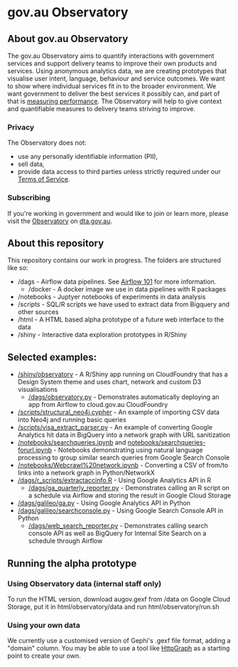 # gov.au Observatory

## About gov.au Observatory
The gov.au Observatory aims to quantify interactions with government services and support delivery teams to improve their own products and services. 
Using anonymous analytics data, we are creating prototypes that visualise user intent, language, behaviour and service outcomes. We want to show where individual services fit in to the broader environment.
We want government to deliver the best services it possibly can, and part of that is [measuring performance](https://www.dta.gov.au/help-and-advice/digital-service-standard/digital-service-standard-criteria/11-measure-performance). The Observatory will help to give context and quantifiable measures to delivery teams striving to improve.

### Privacy
The Observatory does not:
- use any personally identifiable information (PII),
- sell data,
- provide data access to third parties unless strictly required under our [Terms of Service](https://www.dta.gov.au/our-projects/google-analytics-government/dta-terms-service-google-analytics-360).

### Subscribing
If you're working in government and would like to join or learn more, please visit the [Observatory](https://www.dta.gov.au/our-projects/govau-observatory) on [dta.gov.au](https://www.dta.gov.au/).

## About this repository
This repository contains our work in progress.
The folders are structured like so:
* /dags - Airflow data pipelines. See [Airflow 101](AIRFLOW101.md) for more information.
  * /docker - A docker image we use in data pipelines with R packages
* /notebooks - Juptyer notebooks of experiments in data analysis
* /scripts - SQL/R scripts we have used to extract data from Bigquery and other sources
* /html - A HTML based alpha prototype of a future web interface to the data
* /shiny - Interactive data exploration prototypes in R/Shiny

## Selected examples:
* [/shiny/observatory](/shiny/observatory) - A R/Shiny app running on CloudFoundry that has a Design System theme and uses chart, network and custom D3 visualisations
  * [/dags/observatory.py](/dags/observatory.py) - Demonstrates automatically deploying an app from Airflow to cloud.gov.au CloudFoundry
* [/scripts/structural_neo4j.cypher](/scripts/structural_neo4j.cypher) - An example of importing CSV data into Neo4j and running basic queries
* [/scripts/visa_extract_parser.py](/scripts/visa_extract_parser.py) - An example of converting Google Analytics hit data in BigQuery into a network graph with URL sanitization
* [/notebooks/searchqueries.ipynb](/notebooks/searchqueries.ipynb) and [notebooks/searchqueries-forurl.ipynb](notebooks/searchqueries-forurl.ipynb) - Notebooks demonstrating using natural language processing to group similar search queries from Google Search Console
* [/notebooks/Webcrawl%20network.ipynb](/notebooks/Webcrawl%20network.ipynb) - Converting a CSV of from/to links into a network graph in Python/NetworkX
* [/dags/r_scripts/extractaccinfo.R](/dags/r_scripts/extractaccinfo.R) - Using Google Analytics API in R
  * [/dags/ga_quarterly_reporter.py](/dags/ga_quarterly_reporter.py) - Demonstrates calling an R script on a schedule via Airflow and storing the result in Google Cloud Storage
* [/dags/galileo/ga.py](/dags/galileo/ga.py) - Using Google Analytics API in Python
* [/dags/galileo/searchconsole.py](/dags/galileo/searchconsole.py) - Using Google Search Console API in Python
  * [/dags/web_search_reporter.py](/dags/web_search_reporter.py) - Demonstrates calling search console API as well as BigQuery for Internal Site Search on a schedule through Airflow


## Running the alpha prototype
### Using Observatory data (internal staff only)
To run the HTML version, download augov.gexf from /data on Google Cloud Storage, put it in html/observatory/data and run html/observatory/run.sh

### Using your own data 
We currently use a customised version of Gephi's .gexf file format, adding a "domain" column. 
You may be able to use a tool like [HttpGraph](https://gephi.org/plugins/#/plugin/httpgraph) as a starting point to create your own.
